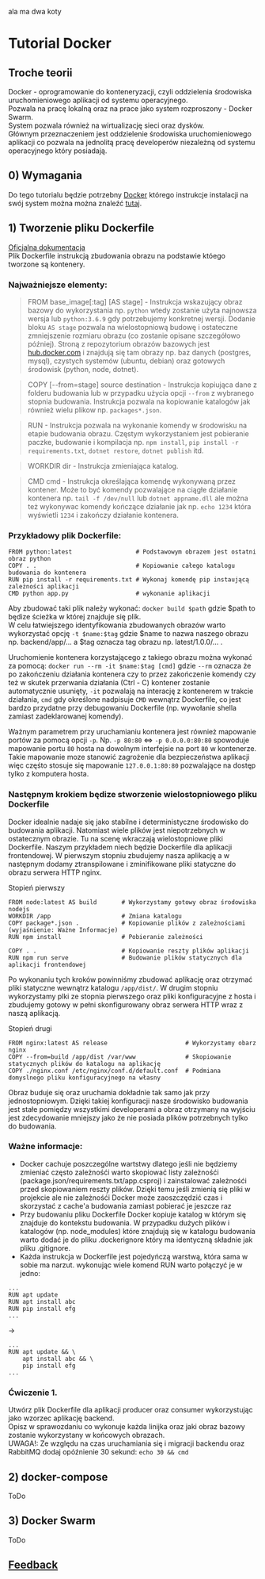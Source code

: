 ala ma dwa koty
# Tutorial Docker

## Troche teorii
Docker - oprogramowanie do konteneryzacji, czyli oddzielenia środowiska uruchomieniowego aplikacji od systemu operacyjnego.  
Pozwala na pracę lokalną oraz na prace jako system rozproszony - Docker Swarm.  
System pozwala również na wirtualizację sieci oraz dysków.   
Głównym przeznaczeniem jest oddzielenie środowiska uruchomieniowego aplikacji co pozwala na jednolitą pracę developerów niezależną od systemu operacyjnego który posiadają.

## 0) Wymagania
Do tego tutorialu będzie potrzebny [Docker](http://docker.com) 
którego instrukcje instalacji na swój system można można znaleźć [tutaj](https://docs.docker.com/install/).

## 1) Tworzenie pliku Dockerfile 
[Oficjalna dokumentacja](https://docs.docker.com/engine/reference/builder/)  
Plik Dockerfile instrukcją zbudowania obrazu na podstawie któego tworzone są kontenery.  

### Najważniejsze elementy:
> FROM base_image\[:tag\] \[AS stage\] - Instrukcja wskazujący obraz bazowy do wykorzystania np. `python` wtedy zostanie użyta najnowsza wersja lub `python:3.6.9` gdy potrzebujemy konkretnej wersji. Dodanie bloku `AS stage` pozwala na wielostopniową budowę i ostateczne zmniejszenie rozmiaru obrazu (co zostanie opisane szczegółowo później). Stroną z repozytorium obrazów bazowych jest [hub.docker.com](https://hub.docker.com) i znajdują się tam obrazy np. baz danych (postgres, mysql), czystych systemów (ubuntu, debian) oraz gotowych środowisk (python, node, dotnet).

> COPY \[--from=stage\] source destination - Instrukcja kopiująca dane z folderu budowania lub w przypadku użycia opcji `--from` z wybranego stopnia budowania. Instrukcja pozwala na kopiowanie katalogów jak również wielu plikow np. `packages*.json`.

> RUN - Instrukcja pozwala na wykonanie komendy w środowisku na etapie budowania obrazu. Częstym wykorzystaniem jest pobieranie paczke, budowanie i kompilacja np. `npm install`, `pip install -r requirements.txt`, `dotnet restore`, `dotnet publish` itd. 

> WORKDIR dir - Instrukcja zmieniająca katalog.

> CMD cmd - Instrukcja określająca komendę wykonywaną przez kontener. Może to być komendy pozwalające na ciągłe działanie kontenera np. `tail -f /dev/null` lub `dotnet appname.dll` ale można też wykonywac komendy kończące działanie jak np. `echo 1234` która wyświetli `1234` i zakończy działanie kontenera.

### Przykładowy plik Dockerfile:
```
FROM python:latest                  # Podstawowym obrazem jest ostatni obraz python 
COPY . .                            # Kopiowanie całego katalogu budowania do kontenera
RUN pip install -r requirements.txt # Wykonaj komendę pip instaującą zależności aplikacji
CMD python app.py                   # wykonanie aplikacji
```

Aby zbudować taki plik należy wykonać: `docker build $path` gdzie $path to będize ścieżka w której znajduje się plik.   
W celu łatwiejszego identyfikowania zbudowanych obrazów warto wykorzystać opcję `-t $name:$tag` gdzie $name to nazwa naszego obrazu np. backend/app/... a $tag oznacza tag obrazu np. latest/1.0.0/... .  

Uruchomienie kontenera korzystającego z takiego obrazu można wykonać za pomocą: `docker run --rm -it $name:$tag [cmd]` gdzie `--rm` oznacza że po zakończeniu działania kontenera czy to przez zakończenie komendy czy też w skutek przerwania działania (Ctrl - C) kontener zostanie automatycznie usunięty, `-it` pozwalają na interację z kontenerem w trakcie działania, `cmd` gdy określone nadpisuje `CMD` wewnątrz Dockerfile, co jest bardzo przydatne przy debugowaniu Dockerfile (np. wywołanie shella zamiast zadeklarowanej komendy).

Ważnym parametrem przy uruchamianiu kontenera jest również mapowanie portów za pomocą opcji `-p`. Np. `-p 80:80` <=> `-p 0.0.0.0:80:80` spowoduje mapowanie portu `80` hosta na dowolnym interfejsie na port `80` w kontenerze. Takie mapowanie moze stanowić zagrożenie dla bezpieczeństwa aplikacji więc częśto stosuje się mapowanie `127.0.0.1:80:80` pozwalające na dostęp tylko z komputera hosta.

### Następnym krokiem będize stworzenie wielostopniowego pliku Dockerfile
Docker idealnie nadaje się jako stabilne i deterministyczne środowisko do budowania aplikacji. Natomiast wiele plików jest niepotrzebnych w ostatecznym obrazie. Tu na scenę wkraczają wielostopniowe pliki Dockerfile. Naszym przykładem niech będzie Dockerfile dla aplikacji frontendowej. W pierwszym stopniu zbudujemy nasza aplikację a w następnym dodamy ztranspilowane i zminifikowane pliki statyczne do obrazu serwera HTTP nginx.

Stopień pierwszy
```
FROM node:latest AS build       # Wykorzystamy gotowy obraz środowiska nodejs
WORKDIR /app                    # Zmiana katalogu
COPY package*.json .            # Kopiowanie plików z zależnościami (wyjaśnienie: Ważne Informacje)
RUN npm install                 # Pobieranie zależności

COPY . .                        # Kopiowanie reszty plików aplikacji
RUN npm run serve               # Budowanie plików statycznych dla aplikacji frontendowej
```

Po wykonaniu tych kroków powinniśmy zbudować aplikację oraz otrzymać pliki statyczne wewnątrz katalogu `/app/dist/`. W drugim stopniu wykorzystamy plki ze stopnia pierwszego oraz pliki konfiguracyjne z hosta i zbudujemy gotowy w pełni skonfigurowany obraz serwera HTTP wraz z naszą aplikacją.

Stopień drugi
```
FROM nginx:latest AS release                      # Wykorzystamy obarz nginx
COPY --from=build /app/dist /var/www              # Skopiowanie statycznych plików do katalogu na aplikację
COPY ./nginx.conf /etc/nginx/conf.d/default.conf  # Podmiana domyslnego pliku konfiguracyjnego na własny
```

Obraz buduje się oraz uruchamia dokładnie tak samo jak przy jednostopniowym. Dzięki takiej konfiguracji nasze środowisko budowania jest stałe pomiędzy wszystkimi developerami a obraz otrzymany na wyjściu jest zdecydowanie mniejszy jako że nie posiada plików potrzebnych tylko do budowania.

### Ważne informacje:
- Docker cachuje poszczególne wartstwy dlatego jeśli nie będziemy zmieniać często zależnośći warto skopiować listy zależnośći (package.json/requirements.txt/app.csproj) i zainstalować zależnośći przed skopiowaniem reszty plików. Dzięki temu jeśli zmienią się pliki w projekcie ale nie zależnośći Docker może zaoszczędzić czas i skorzystać z cache'a budowania zamiast pobierać je jeszcze raz
- Przy budowaniu pliku Dockerfile Docker kopiuje katalog w którym się znajduje do kontekstu budowania. W przypadku dużych plików i katalogów (np. node_modules) które znajdują się w katalogu budowania warto dodać je do pliku .dockerignore który ma identyczną składnie jak pliku .gitignore.
- Każda instrukcja w Dockerfile jest pojedyńczą warstwą, która sama w sobie ma narzut. wykonując wiele komend RUN warto połączyć je w jedno:
```
...
RUN apt update
RUN apt install abc
RUN pip install efg 
...
```
-> 
```
...
RUN apt update && \
    apt install abc && \
    pip install efg 
...
```

### Ćwiczenie 1.
Utwórz plik Dockerfile dla aplikacji producer oraz consumer wykorzystując jako wzorzec aplikację backend.  
Opisz w sprawozdaniu co wykonuje każda linijka oraz jaki obraz bazowy zostanie wykorzystany w końcowych obrazach.  
UWAGA!: Ze względu na czas uruchamiania się i migracji backendu oraz RabbitMQ dodaj opóźnienie 30 sekund: `echo 30 && cmd` 

## 2) docker-compose
ToDo

## 3) Docker Swarm
ToDo

## [Feedback](https://forms.gle/UhTDD9n6Ys6ucHsh7)
